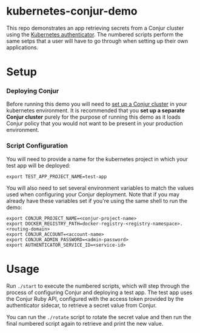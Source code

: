 # kubernetes-conjur-demo

This repo demonstrates an app retrieving secrets from a Conjur cluster using the
[Kubernetes authenticator](https://github.com/conjurinc/authn-k8s). The numbered
scripts perform the same setps that a user will have to go through when setting
up their own applications.

# Setup

### Deploying Conjur

Before running this demo you will need to [set up a Conjur cluster](https://github.com/conjurinc/kubernetes-conjur-deploy)
in your kubernetes environment. It is recommended that you **set up a separate
Conjur cluster** purely for the purpose of running this demo as it loads Conjur
policy that you would not want to be present in your production environment.

### Script Configuration

You will need to provide a name for the kubernetes project in which your test app
will be deployed:

```
export TEST_APP_PROJECT_NAME=test-app
```

You will also need to set several environment variables to match the values used
when configuring your Conjur deployment. Note that if you may already have these 
variables set if you're using the same shell to run the demo:

```
export CONJUR_PROJECT_NAME=<conjur-project-name>
export DOCKER_REGISTRY_PATH=docker-registry-<registry-namespace>.<routing-domain>
export CONJUR_ACCOUNT=<account-name>
export CONJUR_ADMIN_PASSWORD=<admin-password>
export AUTHENTICATOR_SERVICE_ID=<service-id>
```

# Usage

Run `./start` to execute the numbered scripts, which will step through the
process of configuring Conjur and deploying a test app. The test app uses the
Conjur Ruby API, configured with the access token provided by the authenticator
sidecar, to retrieve a secret value from Conjur.

You can run the `./rotate` script to rotate the secret value and then run the
final numbered script again to retrieve and print the new value.